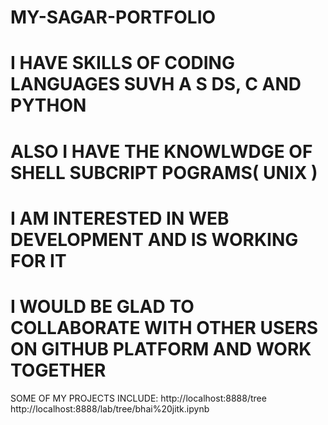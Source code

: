# MY-SAGAR-PORTFOLIO
# I HAVE SKILLS OF CODING LANGUAGES SUVH A S DS, C AND PYTHON 
# ALSO I HAVE THE KNOWLWDGE OF SHELL SUBCRIPT POGRAMS( UNIX )
# I AM INTERESTED IN WEB DEVELOPMENT AND IS WORKING FOR IT
# I WOULD BE GLAD TO COLLABORATE WITH OTHER USERS ON GITHUB PLATFORM AND WORK TOGETHER

SOME OF MY PROJECTS INCLUDE:
http://localhost:8888/tree
http://localhost:8888/lab/tree/bhai%20jitk.ipynb
